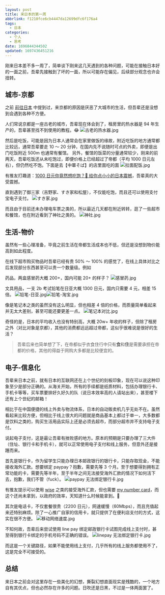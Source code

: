 ```yaml
---
layout: post
title: 来日本的第一周
abbrlink: f1210fce6cb4447da12699dfc6f176a4
tags:
  - 日本
categories:
  - 个人
  - 思考
date: 1696844344502
updated: 1697436451216
---
```


刚来日本差不多一周了，简单谈下刚来这几天遇到的各种问题，可能在接触日本好的一面之前，吾辈先接触到了坏的一面，所以可能存在偏见，后续部分观念也许会扭转。

## 城市-京都

之前 [前往日本](:/content/:/ea7937c3bf4a4db88509943583eeeff0) 中提到过，来京都的原因是厌恶了大城市的生活，但吾辈还是没想到会遇到各种不方便。

人们常说京都是一座古老的城市，吾辈现在体会到了，租房里的热水器是 94 年生产的，吾辈甚至找不到使用的教程。😂
![古老的热水器.jpg](/resources/20d6af04edcb427eb9e4894dbe91b995.jpg)

然后是吃饭，可能是因为日本人通常会在家里做饭的缘故，附近吃饭的地方通常都比较远，通常吾辈要走 10 ～ 20 分钟，在国内先不说随时可点的外卖，即便是出门吃饭附近 500m 也通常有餐馆。
另外，餐馆的饭菜的分量通常较少，刚来的前两天，吾辈吃饭还从未吃饱过，即便价格上已经超过了帝都（平均 1000 日元左右），但仍然吃不饱。下面是去【中華そば】的店里面吃的面
![拉面配饭.jpg](/resources/d8adcb3b28cf4036a157dc098b38ede4.jpg)

有推友打趣道：[1000 日元你竟然想吃饱？🤔 给你点小小的日本震撼](https://twitter.com/tennosuke01/status/1710604507703611602)，吾辈真的大受震撼。

直到遇到了御三家（吉野家、すき家和松屋），不仅能吃饱，而且还可以使用支付宝电子支付。
![すき家.jpg](/resources/ca973f33c75744cb9f4b6bb50c3d341c.jpg)

而且由于目前还未办理电车票之类的，所以最近几天都在附近转转，逛了一些超市和餐馆，也在附近看到了神社之类的。
![神社.jpg](/resources/9f91a4fef4c34ec98b6b4686ee9eceec.jpg)

## 生活-物价

虽然有一些心理准备，毕竟之前生活在帝都生活成本也不低，但还是没想到物价能高到如此程度。

在线下超市购买物品时吾辈已经有贵 50% ～ 100% 的感觉了，在线上具体对比之后发现部分东西甚至可以贵一个数量级。例如

药品，两盒感冒药大概 200+，国内可能 20+ 的样子？
![感冒药.jpg](/resources/b1a2795df772418387158c677f328241.jpg)

文具用品，一支 2b 考试铅笔在日亚大概 1300 日元，国内只需要 4 元，相差 15 倍。
![铅笔-日亚.jpg](/resources/28cbe9146104404c888ae19f6098a4e4.jpg)![铅笔-淘宝.jpg](/resources/1ef09f2d8aef41ca9989e02a86787243.jpg)

像是笔记本之类的虽然没有这么明显，但也相差 4 倍的价格，而质量简单看起来并无太大差别，甚至可能还要更差一点。
![笔记本对比.jpg](/resources/00dc92a8eb8449d1bc7f5d6ac2dd5485.jpg)

奇怪的是，日本的平均收入也没有特别高，大概 20w+ 年收的样子，但除了租房之外（对比对象是京都），其他的消费都远远超过帝都，这似乎很难说是很好的生活？

> 吾辈后来也简单想了下，在帝都似乎衣食住行中只有**食**和**住**是需要承担在帝都的价格，其他的得益于网购大多都是比较便宜的。

## 电子-信息化

吾辈来日本之前，就有日本的互联网还在上个世纪的刻板印象，现在可以说这种印象至少是部分正确的。从海关开始，所有的手续都是纸质材料，包括办理银行卡、手机卡等等，买车票要排好久好久的队（说日本效率高的人请站出来），甚至楼下还有上个世纪的邮箱！

相比于在中国便捷的线上外卖与物流体系，日本的自动贩卖机几乎无处不在。虽然看起来比较方便，但相比于线上很大的问题就是商品基本上都过于单一，大多数都是饮料之类的，购买生活用品实际上还是必须去超市，而部分超市并不支持电子支付。

说起电子支付，这是最让吾辈有挫败感的地方。原本的预期是只要办理了三大件（住址、银行卡和手机卡），就可以正常使用电子支付和线上服务，但意外还是接踵而来。

首先是银行卡，作为留学生只能办理日本邮政银行的银行卡，只能存取现金，不能接收海外汇款。想要绑定 paypay？抱歉，需要先等 3 个月。至于想要得到拥有正常功能的卡，需要先等半年，至于半年之间无法接受海外汇款的情况下如何活下去，抱歉，我们不管（fuck）。
![paypay 无法绑定银行卡.jpg](/resources/e1267dc463a749628da97f3ec458ac02.jpg)

有推友提示可以使用 [wise](https://wise.com/) 之类的接受海外汇款，但也需要 [my number card](https://www.kojinbango-card.go.jp/en/)，而这个还尚未拿到，以政府的效率，天知道什么时候能拿到。🤷

其次是电话卡，不仅套餐很贵（2200 日元），网速缓慢（60Mbps），而且充值起来还特别麻烦。除了一心推广自家的信用卡，就只提供了在便利店支付的方式，这实在很不方便。
![移动网络速度.jpg](/resources/47bbe4ab1f47488cba1863dc2d6a9cfd.jpg)

不知何故，吾辈后来尝试使用 line pay 绑定邮政银行卡试图完成线上支付时，甚至得到银行卡绑定的手机号码不正确的错误。
![linepay 无法绑定银行卡.jpg](/resources/ed8670990696406eb3ed54a10686bf1a.jpg)

而这是一个关键路径，如果不能使用线上支付，几乎所有的线上服务都使用不了，这是完全不可接受的。

## 总结

来日本之前会对这里存在一些美化的幻想，撕裂幻想直面现实是残酷的，一个地方自有其优点，但也必然存在许多的问题。日吹还是日黑，不过是一体两面罢了。

